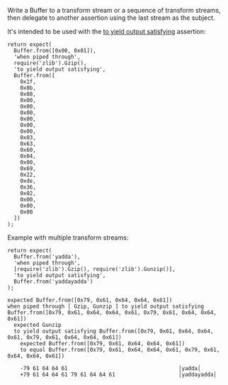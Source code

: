 Write a Buffer to a transform stream or a sequence of transform streams,
then delegate to another assertion using the last stream as the subject.

It's intended to be used with the [to yield output satisfying](to-yield-output-satisfying/) assertion:

```js#async:true
return expect(
  Buffer.from([0x00, 0x01]),
  'when piped through',
  require('zlib').Gzip(),
  'to yield output satisfying',
  Buffer.from([
    0x1f,
    0x8b,
    0x08,
    0x00,
    0x00,
    0x00,
    0x00,
    0x00,
    0x00,
    0x03,
    0x63,
    0x60,
    0x04,
    0x00,
    0x69,
    0x22,
    0xde,
    0x36,
    0x02,
    0x00,
    0x00,
    0x00
  ])
);
```

Example with multiple transform streams:

```js#async:true
return expect(
  Buffer.from('yadda'),
  'when piped through',
  [require('zlib').Gzip(), require('zlib').Gunzip()],
  'to yield output satisfying',
  Buffer.from('yaddayadda')
);
```

```output
expected Buffer.from([0x79, 0x61, 0x64, 0x64, 0x61])
when piped through [ Gzip, Gunzip ] to yield output satisfying Buffer.from([0x79, 0x61, 0x64, 0x64, 0x61, 0x79, 0x61, 0x64, 0x64, 0x61])
  expected Gunzip
  to yield output satisfying Buffer.from([0x79, 0x61, 0x64, 0x64, 0x61, 0x79, 0x61, 0x64, 0x64, 0x61])
    expected Buffer.from([0x79, 0x61, 0x64, 0x64, 0x61])
    to equal Buffer.from([0x79, 0x61, 0x64, 0x64, 0x61, 0x79, 0x61, 0x64, 0x64, 0x61])

    -79 61 64 64 61                                   │yadda│
    +79 61 64 64 61 79 61 64 64 61                    │yaddayadda│
```
